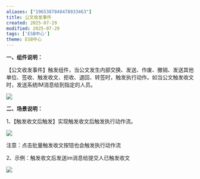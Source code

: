 ```yaml
---
aliases: ["1965387848478933463"]
title: 公文收发事件
created: 2025-07-29
modified: 2025-07-29
tags: ['ESB中心']
theme: ESB中心
---
```


**一、组件说明：**

【公文收发事件】触发组件，当公文发生内部交换、发送、作废、撤销、发送其他单位、签收、触发收文、拒收、退回、转签时，触发执行动作。如当公文触发收文时，发送系统IM消息给到指定的人员。

![](https://myhelpdoc.oss-cn-heyuan.aliyuncs.com/mdimages/d8226e137fa35b16066b16224f006697.jpg)

**二、场景说明：**

1、【触发收文后触发】实现触发收文后触发执行动作流。

![](https://myhelpdoc.oss-cn-heyuan.aliyuncs.com/mdimages/86f715eedf7a344c4ce75fbe2c09e65c.jpg)

注意：点击批量触发收文按钮也会触发执行动作流

2、示例：触发收文后发送im消息给提交人已触发收文

![](https://myhelpdoc.oss-cn-heyuan.aliyuncs.com/mdimages/96dd45be3e3f81e4209d8a0131aa115a.jpg)

